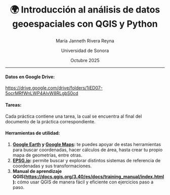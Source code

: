 # <p align="center">🌍 Introducción al análisis de datos geoespaciales con QGIS y Python</p> 
<p align="center">María Janneth Rivera Reyna</p>
<p align="center">Universidad de Sonora</p>
<p align="center">Octubre 2025</p>

---------------------------------------------------------------------------------------

#### **Datos** en Google Drive:
  https://drive.google.com/drive/folders/1iED07-5ocrMRfWnLWP4AlvW8RLgbS0cd

#### **Tareas:**
  Cada práctica contiene una tarea, la cual se encuentra al final del documento de la práctica correspondiente.

#### **Herramientas de utilidad:**
1. **[Google Earth](https://earth.google.com/web/) y [Google Maps](https://maps.google.com/):** te puedes apoyar de estas herramientas para buscar coordenadas, hacer cálculos de área, hasta crear tu propio mapa de geometrías, entre otras.
2. **[EPSG.io](https://epsg.io/):** permite buscar y explorar distintos sistemas de referencia de coordenadas y sus transformaciones. 
3. **Manual de aprendizaje QGIS(https://docs.qgis.org/3.40/es/docs/training_manual/index.html):** cómo usar QGIS de manera fácil y eficiente con ejercicios paso a paso.
